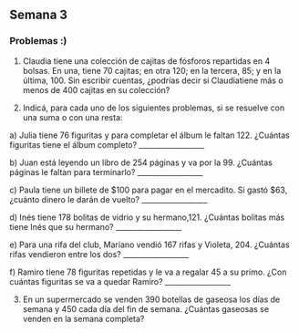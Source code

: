 ## Semana 3
### Problemas :)
1. Claudia tiene una colección de cajitas de fósforos repartidas en 4 bolsas. En una, tiene 70 cajitas; en otra 120; en la tercera, 85; y en la última, 100. Sin escribir cuentas, ¿podrías decir si Claudiatiene más o menos de 400 cajitas en su colección?

2. Indicá, para cada uno de los siguientes problemas, si se resuelve con una suma o con una resta:

  a) Julia tiene 76 figuritas y para completar el álbum le faltan 122. ¿Cuántas figuritas tiene el álbum
completo? __________________

  b) Juan está leyendo un libro de 254 páginas y va por la 99. ¿Cuántas páginas le faltan para
terminarlo? __________________

  c) Paula tiene un billete de $100 para pagar en el mercadito. Si gastó $63, ¿cuánto dinero le darán
de vuelto? __________________

  d) Inés tiene 178 bolitas de vidrio y su hermano,121. ¿Cuántas bolitas más tiene Inés que su
hermano? __________________

  e) Para una rifa del club, Mariano vendió 167 rifas y Violeta, 204. ¿Cuántas rifas vendieron entre
los dos? __________________

  f) Ramiro tiene 78 figuritas repetidas y le va a regalar 45 a su primo. ¿Con cuántas figuritas se va a
quedar Ramiro? __________________

3. En un supermercado se venden 390 botellas de gaseosa los días de semana y 450 cada día del fin de semana. ¿Cuántas gaseosas se venden en la semana completa?